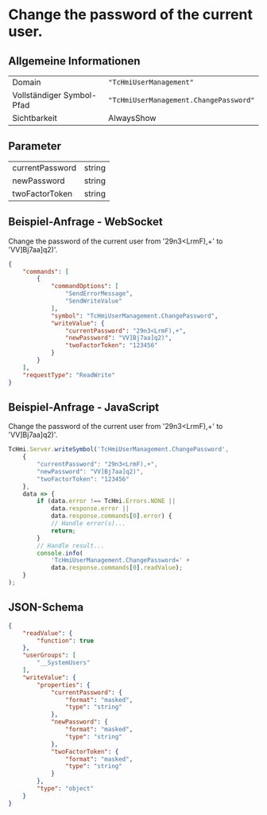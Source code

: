 # Change the password of the current user.

## Allgemeine Informationen

|  |  |
| - | - |
| Domain | `"TcHmiUserManagement"` |
| Vollständiger Symbol-Pfad | `"TcHmiUserManagement.ChangePassword"` |
| Sichtbarkeit | AlwaysShow |

## Parameter

|  |  |
| - | - |
| currentPassword | string |
| newPassword | string |
| twoFactorToken | string |

## Beispiel-Anfrage - WebSocket

Change the password of the current user from '29n3<LrmF),+' to 'VV]Bj7aa]q2)'.
```json
{
    "commands": [
        {
            "commandOptions": [
                "SendErrorMessage",
                "SendWriteValue"
            ],
            "symbol": "TcHmiUserManagement.ChangePassword",
            "writeValue": {
                "currentPassword": "29n3<LrmF),+",
                "newPassword": "VV]Bj7aa]q2)",
                "twoFactorToken": "123456"
            }
        }
    ],
    "requestType": "ReadWrite"
}
```

## Beispiel-Anfrage - JavaScript

Change the password of the current user from '29n3<LrmF),+' to 'VV]Bj7aa]q2)'.
```javascript
TcHmi.Server.writeSymbol('TcHmiUserManagement.ChangePassword',
    {
        "currentPassword": "29n3<LrmF),+",
        "newPassword": "VV]Bj7aa]q2)",
        "twoFactorToken": "123456"
    },
    data => {
        if (data.error !== TcHmi.Errors.NONE ||
            data.response.error ||
            data.response.commands[0].error) {
            // Handle error(s)...
            return;
        }
        // Handle result...
        console.info(
            'TcHmiUserManagement.ChangePassword=' +
            data.response.commands[0].readValue);
    }
);
```

## JSON-Schema

```json
{
    "readValue": {
        "function": true
    },
    "userGroups": [
        "__SystemUsers"
    ],
    "writeValue": {
        "properties": {
            "currentPassword": {
                "format": "masked",
                "type": "string"
            },
            "newPassword": {
                "format": "masked",
                "type": "string"
            },
            "twoFactorToken": {
                "format": "masked",
                "type": "string"
            }
        },
        "type": "object"
    }
}
```
